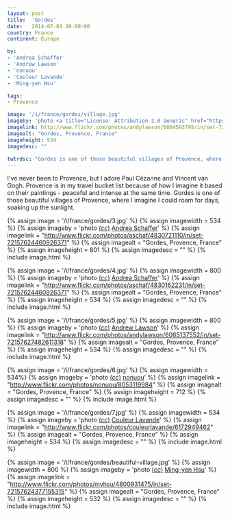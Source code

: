 ```yaml
---
layout: post
title:  'Gordes'
date:   2014-07-03 20:00:00
country: France
continent: Europe

by:
- 'Andrea Schaffer'
- 'Andrew Lawson'
- 'nonuou'
- 'Couleur Lavande'
- 'Ming-yen Hsu'

tags:
- Provence

image: '/i/france/gordes/village.jpg'
imageby: 'photo <a title="License: Attribution 2.0 Generic" href="https://creativecommons.org/licenses/by/2.0/">(<em>cc</em>)</a> <a href="http://www.flickr.com/photos/andylawson/6064593795/in/set-72157627482611318">Andrew Lawson</a>'
imagelink: http://www.flickr.com/photos/andylawson/6064593795/in/set-72157627482611318
imagealt: "Gordes, Provence, France"
imageheight: 534
imagedesc: ""

twtrdsc: "Gordes is one of those beautiful villages of Provence, where I imagine I could roam for days, soaking up the sunlight."
---
```

I've never been to Provence, but I adore Paul Cézanne and Vincent van Gogh. Provence is in my travel bucket list because of how I imagine it based on their paintings - peaceful and intense at the same time. Gordes is one of those beautiful villages of Provence, where I imagine I could roam for days, soaking up the sunlight.

{% assign image = '/i/france/gordes/3.jpg' %}
{% assign imagewidth = 534 %}
{% assign imageby = 'photo <a title="License: Attribution 2.0 Generic" href="https://creativecommons.org/licenses/by/2.0/">(<em>cc</em>)</a> <a href="http://www.flickr.com/photos/aschaf/4830721110/in/set-72157624460926371">Andrea Schaffer</a>' %}
{% assign imagelink = "http://www.flickr.com/photos/aschaf/4830721110/in/set-72157624460926371" %}
{% assign imagealt = "Gordes, Provence, France" %}
{% assign imageheight = 801 %}
{% assign imagedesc = "" %}
{% include image.html %}

{% assign image = '/i/france/gordes/4.jpg' %}
{% assign imagewidth = 800 %}
{% assign imageby = 'photo <a title="License: Attribution 2.0 Generic" href="https://creativecommons.org/licenses/by/2.0/">(<em>cc</em>)</a> <a href="http://www.flickr.com/photos/aschaf/4830162231/in/set-72157624460926371">Andrea Schaffer</a>' %}
{% assign imagelink = "http://www.flickr.com/photos/aschaf/4830162231/in/set-72157624460926371" %}
{% assign imagealt = "Gordes, Provence, France" %}
{% assign imageheight = 534 %}
{% assign imagedesc = "" %}
{% include image.html %}

{% assign image = '/i/france/gordes/5.jpg' %}
{% assign imagewidth = 800 %}
{% assign imageby = 'photo <a title="License: Attribution 2.0 Generic" href="https://creativecommons.org/licenses/by/2.0/">(<em>cc</em>)</a> <a href="http://www.flickr.com/photos/andylawson/6065137552/in/set-72157627482611318">Andrew Lawson</a>' %}
{% assign imagelink = "http://www.flickr.com/photos/andylawson/6065137552/in/set-72157627482611318" %}
{% assign imagealt = "Gordes, Provence, France" %}
{% assign imageheight = 534 %}
{% assign imagedesc = "" %}
{% include image.html %}

{% assign image = '/i/france/gordes/6.jpg' %}
{% assign imagewidth = 534%}
{% assign imageby = 'photo <a title="License: Attribution-NoDerivs 2.0 Generic" href="https://creativecommons.org/licenses/by-nd/2.0/">(<em>cc</em>)</a> <a href="http://www.flickr.com/photos/nonuou/8053119984">nonuou</a>' %}
{% assign imagelink = "http://www.flickr.com/photos/nonuou/8053119984" %}
{% assign imagealt = "Gordes, Provence, France" %}
{% assign imageheight = 712 %}
{% assign imagedesc = "" %}
{% include image.html %}

{% assign image = '/i/france/gordes/7.jpg' %}
{% assign imagewidth = 534 %}
{% assign imageby = 'photo <a title="License: Attribution-NoDerivs 2.0 Generic" href="https://creativecommons.org/licenses/by-nd/2.0/">(<em>cc</em>)</a> <a href="http://www.flickr.com/photos/couleurlavande/6172949462">Couleur Lavande</a>' %}
{% assign imagelink = "http://www.flickr.com/photos/couleurlavande/6172949462" %}
{% assign imagealt = "Gordes, Provence, France" %}
{% assign imageheight = 534 %}
{% assign imagedesc = "" %}
{% include image.html %}

{% assign image = '/i/france/gordes/beautiful-village.jpg' %}
{% assign imagewidth = 800 %}
{% assign imageby = 'photo <a title="License: Attribution-NoDerivs 2.0 Generic" href="https://creativecommons.org/licenses/by-nd/2.0/">(<em>cc</em>)</a> <a href="http://www.flickr.com/photos/myhsu/4800931475/in/set-72157624377155315">Ming-yen Hsu</a>' %}
{% assign imagelink = "http://www.flickr.com/photos/myhsu/4800931475/in/set-72157624377155315" %}
{% assign imagealt = "Gordes, Provence, France" %}
{% assign imageheight = 532 %}
{% assign imagedesc = "" %}
{% include image.html %}
